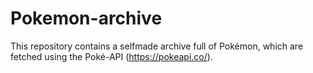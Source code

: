 # Pokemon-archive
This repository contains a selfmade archive full of Pokémon, which are fetched using the Poké-API (https://pokeapi.co/).
